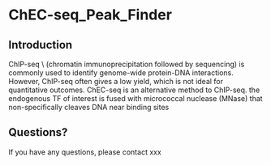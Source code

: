 # ChEC-seq_Peak_Finder
## Introduction
ChIP-seq \ (chromatin immunoprecipitation followed by sequencing) is commonly used to identify genome-wide protein-DNA interactions. However, ChIP-seq often gives a low yield, which is not ideal for quantitative outcomes. ChEC-seq is an alternative method to ChIP-seq. the endogenous TF of interest is fused with micrococcal nuclease (MNase) that non-specifically cleaves DNA near binding sites
## Questions?
If you have any questions, please contact xxx
